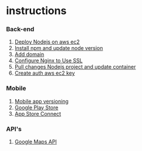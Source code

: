 # instructions

### Back-end
1) [Deploy Nodejs on aws ec2](https://github.com/NLTDevelop/instructions/blob/main/DEPLOY_NODEJS_ON_AWS_EC2.md)
2) [Install npm and update node version](https://github.com/NLTDevelop/instructions/blob/main/INSTALL_NPM_NODE_AWS.md)
3) [Add domain](https://github.com/NLTDevelop/instructions/blob/main/ADD_DOMAIN.md)
4) [Configure Nginx to Use SSL](https://github.com/NLTDevelop/instructions/blob/main/ADD_SSL_CERTIFICATE.md)
5) [Pull changes Nodejs project and update container](https://github.com/NLTDevelop/instructions/blob/main/PULL_CHANGES_NESTJS.md)
6) [Create auth aws ec2 key](https://github.com/NLTDevelop/instructions/blob/main/CREATE_AUTH_AWS_KEY.md)

### Mobile

1. [Mobile app versioning](https://github.com/NLTDevelop/instructions/blob/main/MOBILE_APP_VERSIONING.md)
2. [Google Play Store](./GOOGLE_PLAY.md)
3. [App Store Connect](./APP_STORE.md)

### API's

1. [Google Maps API](./GOOGLE_MAPS_API.md)
